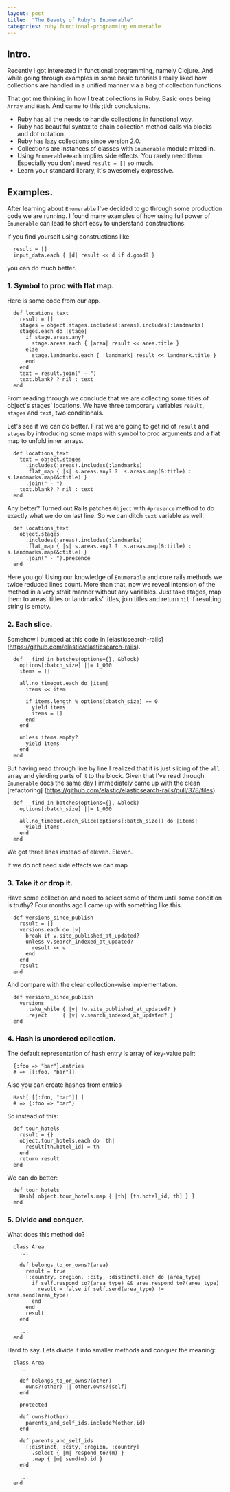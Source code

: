 ```yaml
---
layout: post
title:  "The Beauty of Ruby's Enumerable"
categories: ruby functional-programming enumerable
---
```

## Intro.

Recently I got interested in functional programming, namely Clojure. And while
going through examples in some basic tutorials I really liked how collections
are handled in a unified manner via a bag of collection functions.

That got me thinking in how I treat collections in Ruby. Basic ones being
`Array` and `Hash`. And came to this ;tldr conclusions.

- Ruby has all the needs to handle collections in functional way.
- Ruby has beautiful syntax to chain collection method calls via blocks and dot
notation.
- Ruby has lazy collections since version 2.0.
- Collections are instances of classes with `Enumerable` module mixed in.
- Using `Enumerable#each` implies side effects. You rarely need them. Especially
you don't need `result = []` so much.
- Learn your standard library, it's awesomely expressive.

## Examples.

After learning about `Enumerable` I've decided to go through some production
code we are running. I found many examples of how using full power of
`Enumerable` can lead to short easy to understand constructions.

If you find yourself using constructions like

      result = []
      input_data.each { |d| result << d if d.good? }

you can do much better.


### 1. Symbol to proc with flat map.

Here is some code from our app.

      def locations_text
        result = []
        stages = object.stages.includes(:areas).includes(:landmarks)
        stages.each do |stage|
          if stage.areas.any?
            stage.areas.each { |area| result << area.title }
          else
            stage.landmarks.each { |landmark| result << landmark.title }
          end
        end
        text = result.join(" - ")
        text.blank? ? nil : text
      end

From reading through we conclude that we are collecting some titles of object's
stages' locations. We have three temporary variables `reault`, `stages` and
`text`, two conditionals.

Let's see if we can do better. First we are going to get rid of `result` and
`stages` by introducing some maps with symbol to proc arguments and a flat map
to unfold inner arrays.

      def locations_text
        text = object.stages
          .includes(:areas).includes(:landmarks)
          .flat_map { |s| s.areas.any? ?  s.areas.map(&:title) : s.landmarks.map(&:title) }
          .join(" - ")
        text.blank? ? nil : text
      end

Any better? Turned out Rails patches `Object` with `#presence` method to do
exactly what we do on last line. So we can ditch `text` variable as well.

      def locations_text
        object.stages
          .includes(:areas).includes(:landmarks)
          .flat_map { |s| s.areas.any? ?  s.areas.map(&:title) : s.landmarks.map(&:title) }
          .join(" - ").presence
      end

Here you go! Using our knowledge of `Enumerable` and core rails methods we twice
reduced lines count. More than that, now we reveal intension of the method in a
very strait manner without any variables. Just take stages, map them to areas'
titles or landmarks' titles, join titles and return `nil` if resulting string is
empty.

### 2. Each slice.
Somehow I bumped at this code in [elasticsearch-rails]
(https://github.com/elastic/elasticsearch-rails).

      def __find_in_batches(options={}, &block)
        options[:batch_size] ||= 1_000
        items = []

        all.no_timeout.each do |item|
          items << item

          if items.length % options[:batch_size] == 0
            yield items
            items = []
          end
        end

        unless items.empty?
          yield items
        end
      end

But having read through line by line I realized that it is just slicing of the
`all` array and yielding parts of it to the block. Given that I've read through
`Enumerable` docs the same day I immediately came up with the clean
[refactoring] (https://github.com/elastic/elasticsearch-rails/pull/378/files).

      def __find_in_batches(options={}, &block)
        options[:batch_size] ||= 1_000

        all.no_timeout.each_slice(options[:batch_size]) do |items|
          yield items
        end
      end

We got three lines instead of eleven. Eleven.

If we do not need side effects we can map 

### 3. Take it or drop it.

Have some collection and need to select some of them until some condition is
truthy? Four months ago I came up with something like this.

      def versions_since_publish
        result = []
        versions.each do |v|
          break if v.site_published_at_updated?
          unless v.search_indexed_at_updated?
            result << v
          end
        end
        result
      end

And compare with the clear collection-wise implementation.

      def versions_since_publish
        versions
          .take_while { |v| !v.site_published_at_updated? }
          .reject     { |v| v.search_indexed_at_updated? }
      end

### 4. Hash is unordered collection.

The default representation of hash entry is array of key-value pair:

      {:foo => "bar"}.entries
      # => [[:foo, "bar"]]

Also you can create hashes from entries

      Hash[ [[:foo, "bar"]] ]
      # => {:foo => "bar"}

So instead of this:

      def tour_hotels
        result = {}
        object.tour_hotels.each do |th|
          result[th.hotel_id] = th
        end
        return result
      end

We can do better:

      def tour_hotels
        Hash[ object.tour_hotels.map { |th| [th.hotel_id, th] } ]
      end

### 5. Divide and conquer.

What does this method do?

      class Area
        ...

        def belongs_to_or_owns?(area)
          result = true
          [:country, :region, :city, :distinct].each do |area_type|
            if self.respond_to?(area_type) && area.respond_to?(area_type)
              result = false if self.send(area_type) != area.send(area_type)
            end
          end
          result
        end

        ...
      end

Hard to say. Lets divide it into smaller methods and conquer the meaning:

      class Area
        ...

        def belongs_to_or_owns?(other)
          owns?(other) || other.owns?(self)
        end

        protected

        def owns?(other)
          parents_and_self_ids.include?(other.id)
        end

        def parents_and_self_ids
          [:distinct, :city, :region, :country]
            .select { |m| respond_to?(m) }
            .map { |m| send(m).id }
        end

        ...
      end
